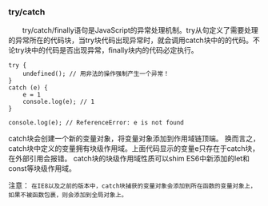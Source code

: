 ### try/catch
  try/catch/finally语句是JavaScript的异常处理机制。try从句定义了需要处理的异常所在的代码块，当try块代码出现异常时，就会调用catch块中的的代码。不论try块中的代码是否出现异常，finally块内的代码必定执行。

```
try {
    undefined(); // 用非法的操作强制产生一个异常！
}
catch (e) {
    e = 1
    console.log(e); // 1
}

console.log(e); // ReferenceError: e is not found
```


catch块会创建一个新的变量对象，将变量对象添加到作用域链顶端。
换而言之，catch块中定义的变量拥有块级作用域。上面代码显示的变量e只存在于catch块，在外部引用会报错。
catch块的块级作用域性质可以shim ES6中新添加的let和const等块级作用域。

注意：
`在IE8以及之前的版本中，catch块捕获的变量对象会添加到所在函数的变量对象上，如果不被函数包裹，则会添加到全局对象上。`